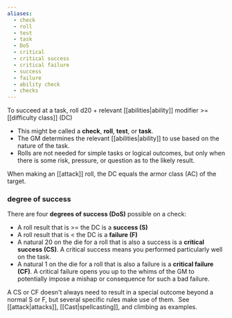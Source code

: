 ```yaml
---
aliases:
  - check
  - roll
  - test
  - task
  - DoS
  - critical
  - critical success
  - critical failure
  - success
  - failure
  - ability check
  - checks
---
```

To succeed at a task, roll d20 + relevant [[abilities|ability]] modifier >= [[difficulty class]] (DC)

- This might be called a **check**, **roll**, **test**, or **task**.
- The GM determines the relevant [[abilities|ability]] to use based on the nature of the task. 
- Rolls are not needed for simple tasks or logical outcomes, but only when there is some risk, pressure, or question as to the likely result.

When making an [[attack]] roll, the DC equals the armor class (AC) of the target.

### degree of success

There are four **degrees of success (DoS)** possible on a check:

- A roll result that is >= the DC is a **success (S)**
- A roll result that is < the DC is a **failure (F)**
- A natural 20 on the die for a roll that is also a success is a **critical success (CS)**.  A critical success means you performed particularly well on the task.
- A natural 1 on the die for a roll that is also a failure is a **critical failure (CF)**.  A critical failure opens you up to the whims of the GM to potentially impose a mishap or consequence for such a bad failure.

A CS or CF doesn't always need to result in a special outcome beyond a normal S or F, but several specific rules make use of them.  See [[attack|attacks]], [[Cast|spellcasting]], and climbing as examples.
